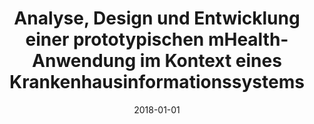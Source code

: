 ---
abstract: ''
authors:
- Sebastian Pauer
date: '2018-01-01'
featured: false
links:
- name: Publik
  url: https://publik.tuwien.ac.at/showentry.php?ID=267527&lang=1
publication_types:
- '7'
publishDate: '2018-01-01'
title: Analyse, Design und Entwicklung einer prototypischen mHealth-Anwendung im Kontext
  eines Krankenhausinformationssystems
url_pdf: ''
---